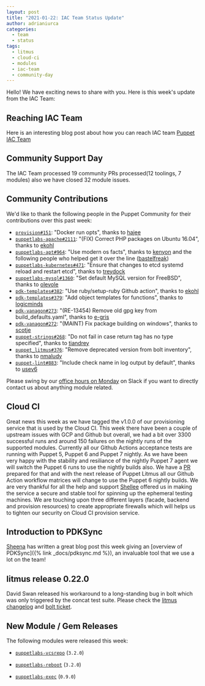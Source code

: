 ```yaml
---
layout: post
title: "2021-01-22: IAC Team Status Update"
author: adrianiurca
categories:
  - team
  - status
tags:
  - litmus
  - cloud-ci
  - modules
  - iac-team
  - community-day
---
```


Hello! We have exciting news to share with you.
Here is this week's update from the IAC Team:

## Reaching IAC Team

Here is an interesting blog post about how you can reach IAC team [Puppet IAC Team](https://puppetlabs.github.io/iac/team/2021/01/20/reaching-out.html)

## Community Support Day

The IAC Team processed 19 community PRs processed(12 toolings, 7 modules) also we have closed 32 module issues.

## Community Contributions

We'd like to thank the following people in the Puppet Community for their contributions over this past week:

- [`provision#151`][provision-pr-151]: "Docker run opts", thanks to [hajee][hajee]
- [`puppetlabs-apache#2111`][puppetlabs-apache-pr-2111]: "(FIX) Correct PHP packages on Ubuntu 16.04", thanks to [ekohl][ekohl]
- [`puppetlabs-apt#964`][puppetlabs-apt-pr-964]: "Use modern os facts", thanks to [kenyon][kenyon] and the following people who helped get it over the line ([bastelfreak][bastelfreak])
- [`puppetlabs-kubernetes#471`][puppetlabs-kubernetes-pr-471]: "Ensure that changes to etcd systemd reload and restart etcd", thanks to [treydock][treydock]
- [`puppetlabs-mysql#1360`][puppetlabs-mysql-pr-1360]: "Set default MySQL version for FreeBSD", thanks to [olevole][olevole]
- [`pdk-templates#382`][pdk-templates-pr-382]: "Use ruby/setup-ruby Github action", thanks to [ekohl][ekohl]
- [`pdk-templates#379`][pdk-templates-pr-379]: "Add object templates for functions", thanks to [logicminds][logicminds]
- [`pdk-vanagon#273`][pdk-vanagon-pr-273]: "(RE-13454) Remove old gpg key from build_defaults.yaml", thanks to [e-gris][e-gris]
- [`pdk-vanagon#272`][pdk-vanagon-pr-272]: "(MAINT) Fix package building on windows", thanks to [scotje][scotje]
- [`puppet-strings#268`][puppet-strings-pr-268]: "Do not fail in case return tag has no type specified", thanks to [tiandrey][tiandrey]
- [`puppet_litmus#376`][puppet_litmus-pr-376]: "Remove deprecated version from bolt inventory", thanks to [nmaludy][nmaludy]
- [`puppet-lint#883`][puppet-lint-pr-883]: "Include check name in log output by default", thanks to [usev6][usev6]

Please swing by our [office hours on Monday](https://puppet.com/community/office-hours/) on Slack if you want to directly contact us about anything module related.

## Cloud CI

Great news this week as we have tagged the v1.0.0 of our provisioning service that is used by the Cloud CI.
This week there have been a couple of upstream issues with GCP and Github but overall, we had a bit over 3300 successful runs and around 150 failures on the nightly runs of the supported modules.
Currently all our Github Actions acceptance tests are running with Puppet 5, Puppet 6 and Puppet 7 nightly. As we have been very happy with the stability and resiliance of the nightly Puppet 7 agent we will switch the Puppet 6 runs to use the nightly builds also. We have a [PR](https://github.com/puppetlabs/puppet_litmus/pull/373) prepared for that and with the next release of Puppet Litmus all our Github Action workflow matrices will change to use the Puppet 6 nightly builds.
We are very thankful for all the help and support [Shellee](https://github.com/pup-shellee) offered us in making the service a secure and stable tool for spinning up the ephemeral testing machines.
We are touching upon three different layers (facade, backend and provision resources) to create appropriate firewalls which will helps us to tighten our security on Cloud CI provision service.

## Introduction to PDKSync

[Sheena][sheena] has written a great blog post this week giving an [overview of PDKSync]({% link _docs/pdksync.md %}), an invaluable tool that we use a lot on the team!

## litmus release 0.22.0

David Swan released his workaround to a long-standing bug in bolt which was only triggered by the concat test suite.
Please check the [litmus changelog](https://github.com/puppetlabs/puppet_litmus/blob/main/CHANGELOG.md) and [bolt ticket](https://tickets.puppetlabs.com/browse/BOLT-1535).

## New Module / Gem Releases

The following modules were released this week:

- [`puppetlabs-vcsrepo`][puppetlabs-vcsrepo] (`3.2.0`)
- [`puppetlabs-reboot`][puppetlabs-reboot] (`3.2.0`)
- [`puppetlabs-exec`][puppetlabs-exec] (`0.9.0`)

  [puppetlabs-vcsrepo]: https://github.com/puppetlabs/puppetlabs-vcsrepo
  [puppetlabs-reboot]: https://github.com/puppetlabs/puppetlabs-reboot
  [puppetlabs-exec]: https://github.com/puppetlabs/puppetlabs-exec
  [provision-pr-151]: https://github.com/puppetlabs/provision/pull/151
  [hajee]: https://github.com/hajee
  [puppetlabs-apache-pr-2111]: https://github.com/puppetlabs/puppetlabs-apache/pull/2111
  [ekohl]: https://github.com/ekohl
  [puppetlabs-apt-pr-964]: https://github.com/puppetlabs/puppetlabs-apt/pull/964
  [kenyon]: https://github.com/kenyon
  [bastelfreak]: https://github.com/bastelfreak
  [puppetlabs-kubernetes-pr-471]: https://github.com/puppetlabs/puppetlabs-kubernetes/pull/471
  [treydock]: https://github.com/treydock
  [puppetlabs-mysql-pr-1360]: https://github.com/puppetlabs/puppetlabs-mysql/pull/1360
  [olevole]: https://github.com/olevole
  [pdk-templates-pr-382]: https://github.com/puppetlabs/pdk-templates/pull/382
  [pdk-templates-pr-379]: https://github.com/puppetlabs/pdk-templates/pull/379
  [logicminds]: https://github.com/logicminds
  [pdk-vanagon-pr-273]: https://github.com/puppetlabs/pdk-vanagon/pull/273
  [e-gris]: https://github.com/e-gris
  [pdk-vanagon-pr-272]: https://github.com/puppetlabs/pdk-vanagon/pull/272
  [scotje]: https://github.com/scotje
  [puppet-strings-pr-268]: https://github.com/puppetlabs/puppet-strings/pull/268
  [tiandrey]: https://github.com/tiandrey
  [puppet_litmus-pr-376]: https://github.com/puppetlabs/puppet_litmus/pull/376
  [nmaludy]: https://github.com/nmaludy
  [puppet-lint-pr-883]: https://github.com/rodjek/puppet-lint/pull/883
  [usev6]: https://github.com/usev6
  [adrian]: https://github.com/adrianiurca
  [ben]: https://github.com/binford2k
  [ciaran]: https://github.com/sanfrancrisko
  [daiana]: https://github.com/daianamezdrea
  [danny]: https://github.com/carabasdaniel
  [davidschmitt]: https://github.com/DavidS
  [davidswan]: https://github.com/david22swan
  [disha]: https://github.com/Disha-maker
  [lore]: https://github.com/lionce
  [michael]: https://github.com/michaeltlombardi
  [paula]: https://github.com/pmcmaw
  [sheena]: https://github.com/sheenaajay
  [supported modules]: https://puppetlabs.github.io/iac/modules/
  [tp]: https://github.com/tphoney
  [tools]: https://puppetlabs.github.io/iac/tools/
